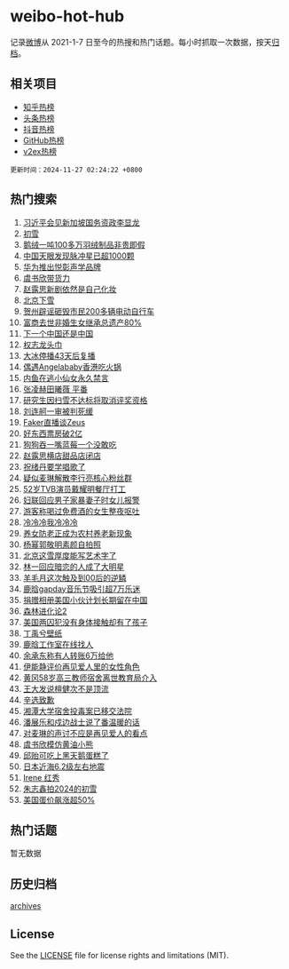 # weibo-hot-hub

记录[微博](https://www.weibo.com)从 2021-1-7 日至今的热搜和热门话题。每小时抓取一次数据，按天[归档](archives)。

## 相关项目

- [知乎热榜](https://github.com/lonnyzhang423/zhihu-hot-hub)
- [头条热榜](https://github.com/lonnyzhang423/toutiao-hot-hub)
- [抖音热榜](https://github.com/lonnyzhang423/douyin-hot-hub)
- [GitHub热榜](https://github.com/lonnyzhang423/github-hot-hub)
- [v2ex热榜](https://github.com/lonnyzhang423/v2ex-hot-hub)


`更新时间：2024-11-27 02:24:22 +0800`

## 热门搜索

1. [习近平会见新加坡国务资政李显龙](https://m.weibo.cn/search?containerid=100103type%3D1%26t%3D10%26q%3D%23%E4%B9%A0%E8%BF%91%E5%B9%B3%E4%BC%9A%E8%A7%81%E6%96%B0%E5%8A%A0%E5%9D%A1%E5%9B%BD%E5%8A%A1%E8%B5%84%E6%94%BF%E6%9D%8E%E6%98%BE%E9%BE%99%23&stream_entry_id=51&isnewpage=1&extparam=seat%3D1%26cate%3D10103%26q%3D%2523%25E4%25B9%25A0%25E8%25BF%2591%25E5%25B9%25B3%25E4%25BC%259A%25E8%25A7%2581%25E6%2596%25B0%25E5%258A%25A0%25E5%259D%25A1%25E5%259B%25BD%25E5%258A%25A1%25E8%25B5%2584%25E6%2594%25BF%25E6%259D%258E%25E6%2598%25BE%25E9%25BE%2599%2523%26dgr%3D0%26filter_type%3Drealtimehot%26stream_entry_id%3D51%26c_type%3D51%26pos%3D0%26display_time%3D1732645461%26pre_seqid%3D17326454612870056558)
1. [初雪](https://m.weibo.cn/search?containerid=100103type%3D1%26t%3D10%26q%3D%E5%88%9D%E9%9B%AA&stream_entry_id=31&isnewpage=1&extparam=seat%3D1%26flag%3D16%26q%3D%25E5%2588%259D%25E9%259B%25AA%26realpos%3D1%26filter_type%3Drealtimehot%26lcate%3D5001%26c_type%3D31%26band_rank%3D1%26cate%3D5001%26pos%3D0%26dgr%3D0%26stream_entry_id%3D31%26display_time%3D1732645461%26pre_seqid%3D17326454612870056558)
1. [鹅绒一吨100多万羽绒制品非贵即假](https://m.weibo.cn/search?containerid=100103type%3D1%26t%3D10%26q%3D%23%E9%B9%85%E7%BB%92%E4%B8%80%E5%90%A8100%E5%A4%9A%E4%B8%87%E7%BE%BD%E7%BB%92%E5%88%B6%E5%93%81%E9%9D%9E%E8%B4%B5%E5%8D%B3%E5%81%87%23&stream_entry_id=31&isnewpage=1&extparam=seat%3D1%26flag%3D0%26q%3D%2523%25E9%25B9%2585%25E7%25BB%2592%25E4%25B8%2580%25E5%2590%25A8100%25E5%25A4%259A%25E4%25B8%2587%25E7%25BE%25BD%25E7%25BB%2592%25E5%2588%25B6%25E5%2593%2581%25E9%259D%259E%25E8%25B4%25B5%25E5%258D%25B3%25E5%2581%2587%2523%26realpos%3D2%26filter_type%3Drealtimehot%26lcate%3D5001%26c_type%3D31%26band_rank%3D2%26cate%3D5001%26pos%3D1%26dgr%3D0%26stream_entry_id%3D31%26display_time%3D1732645461%26pre_seqid%3D17326454612870056558)
1. [中国天眼发现脉冲星已超1000颗](https://m.weibo.cn/search?containerid=100103type%3D1%26t%3D10%26q%3D%23%E4%B8%AD%E5%9B%BD%E5%A4%A9%E7%9C%BC%E5%8F%91%E7%8E%B0%E8%84%89%E5%86%B2%E6%98%9F%E5%B7%B2%E8%B6%851000%E9%A2%97%23&stream_entry_id=31&isnewpage=1&extparam=seat%3D1%26flag%3D0%26q%3D%2523%25E4%25B8%25AD%25E5%259B%25BD%25E5%25A4%25A9%25E7%259C%25BC%25E5%258F%2591%25E7%258E%25B0%25E8%2584%2589%25E5%2586%25B2%25E6%2598%259F%25E5%25B7%25B2%25E8%25B6%25851000%25E9%25A2%2597%2523%26realpos%3D3%26filter_type%3Drealtimehot%26lcate%3D5001%26c_type%3D31%26band_rank%3D3%26cate%3D5001%26pos%3D2%26dgr%3D0%26stream_entry_id%3D31%26display_time%3D1732645461%26pre_seqid%3D17326454612870056558)
1. [华为推出悦彰声学品牌](https://m.weibo.cn/search?containerid=100103type%3D1%26t%3D10%26q%3D%23%E5%8D%8E%E4%B8%BA%E6%8E%A8%E5%87%BA%E6%82%A6%E5%BD%B0%E5%A3%B0%E5%AD%A6%E5%93%81%E7%89%8C%23&stream_entry_id=31&isnewpage=1&extparam=seat%3D1%26q%3D%2523%25E5%258D%258E%25E4%25B8%25BA%25E6%258E%25A8%25E5%2587%25BA%25E6%2582%25A6%25E5%25BD%25B0%25E5%25A3%25B0%25E5%25AD%25A6%25E5%2593%2581%25E7%2589%258C%2523%26filter_type%3Drealtimehot%26lcate%3D5001%26c_type%3D31%26band_rank%3D4%26cate%3D5001%26pos%3D3%26dgr%3D0%26topic_ad%3D1%26stream_entry_id%3D31%26adid%3D266424%26is_ad_pos%3D1%26display_time%3D1732645461%26pre_seqid%3D17326454612870056558)
1. [虞书欣带货力](https://m.weibo.cn/search?containerid=100103type%3D1%26t%3D10%26q%3D%23%E8%99%9E%E4%B9%A6%E6%AC%A3%E5%B8%A6%E8%B4%A7%E5%8A%9B%23&stream_entry_id=31&isnewpage=1&extparam=seat%3D1%26flag%3D0%26q%3D%2523%25E8%2599%259E%25E4%25B9%25A6%25E6%25AC%25A3%25E5%25B8%25A6%25E8%25B4%25A7%25E5%258A%259B%2523%26realpos%3D4%26filter_type%3Drealtimehot%26lcate%3D5001%26c_type%3D31%26band_rank%3D4%26cate%3D5001%26pos%3D4%26dgr%3D0%26stream_entry_id%3D31%26display_time%3D1732645461%26pre_seqid%3D17326454612870056558)
1. [赵露思新剧依然是自己化妆](https://m.weibo.cn/search?containerid=100103type%3D1%26t%3D10%26q%3D%23%E8%B5%B5%E9%9C%B2%E6%80%9D%E6%96%B0%E5%89%A7%E4%BE%9D%E7%84%B6%E6%98%AF%E8%87%AA%E5%B7%B1%E5%8C%96%E5%A6%86%23&stream_entry_id=31&isnewpage=1&extparam=seat%3D1%26flag%3D0%26q%3D%2523%25E8%25B5%25B5%25E9%259C%25B2%25E6%2580%259D%25E6%2596%25B0%25E5%2589%25A7%25E4%25BE%259D%25E7%2584%25B6%25E6%2598%25AF%25E8%2587%25AA%25E5%25B7%25B1%25E5%258C%2596%25E5%25A6%2586%2523%26realpos%3D5%26filter_type%3Drealtimehot%26lcate%3D5001%26c_type%3D31%26band_rank%3D5%26cate%3D5001%26pos%3D5%26dgr%3D0%26stream_entry_id%3D31%26display_time%3D1732645461%26pre_seqid%3D17326454612870056558)
1. [北京下雪](https://m.weibo.cn/search?containerid=100103type%3D1%26t%3D10%26q%3D%E5%8C%97%E4%BA%AC%E4%B8%8B%E9%9B%AA&stream_entry_id=31&isnewpage=1&extparam=seat%3D1%26flag%3D16%26q%3D%25E5%258C%2597%25E4%25BA%25AC%25E4%25B8%258B%25E9%259B%25AA%26realpos%3D6%26filter_type%3Drealtimehot%26lcate%3D5001%26c_type%3D31%26band_rank%3D6%26cate%3D5001%26pos%3D6%26dgr%3D0%26stream_entry_id%3D31%26display_time%3D1732645461%26pre_seqid%3D17326454612870056558)
1. [贺州辟谣砸毁市民200多辆电动自行车](https://m.weibo.cn/search?containerid=100103type%3D1%26t%3D10%26q%3D%23%E8%B4%BA%E5%B7%9E%E8%BE%9F%E8%B0%A3%E7%A0%B8%E6%AF%81%E5%B8%82%E6%B0%91200%E5%A4%9A%E8%BE%86%E7%94%B5%E5%8A%A8%E8%87%AA%E8%A1%8C%E8%BD%A6%23&stream_entry_id=31&isnewpage=1&extparam=seat%3D1%26q%3D%2523%25E8%25B4%25BA%25E5%25B7%259E%25E8%25BE%259F%25E8%25B0%25A3%25E7%25A0%25B8%25E6%25AF%2581%25E5%25B8%2582%25E6%25B0%2591200%25E5%25A4%259A%25E8%25BE%2586%25E7%2594%25B5%25E5%258A%25A8%25E8%2587%25AA%25E8%25A1%258C%25E8%25BD%25A6%2523%26filter_type%3Drealtimehot%26lcate%3D5001%26c_type%3D31%26band_rank%3D7%26cate%3D5001%26pos%3D7%26dgr%3D0%26stream_entry_id%3D31%26adid%3D266265%26is_ad_pos%3D1%26display_time%3D1732645461%26pre_seqid%3D17326454612870056558)
1. [富商去世非婚生女继承总遗产80%](https://m.weibo.cn/search?containerid=100103type%3D1%26t%3D10%26q%3D%23%E5%AF%8C%E5%95%86%E5%8E%BB%E4%B8%96%E9%9D%9E%E5%A9%9A%E7%94%9F%E5%A5%B3%E7%BB%A7%E6%89%BF%E6%80%BB%E9%81%97%E4%BA%A780%25%23&stream_entry_id=31&isnewpage=1&extparam=seat%3D1%26flag%3D0%26q%3D%2523%25E5%25AF%258C%25E5%2595%2586%25E5%258E%25BB%25E4%25B8%2596%25E9%259D%259E%25E5%25A9%259A%25E7%2594%259F%25E5%25A5%25B3%25E7%25BB%25A7%25E6%2589%25BF%25E6%2580%25BB%25E9%2581%2597%25E4%25BA%25A780%2525%2523%26realpos%3D7%26filter_type%3Drealtimehot%26lcate%3D5001%26c_type%3D31%26band_rank%3D7%26cate%3D5001%26pos%3D8%26dgr%3D0%26stream_entry_id%3D31%26display_time%3D1732645461%26pre_seqid%3D17326454612870056558)
1. [下一个中国还是中国](https://m.weibo.cn/search?containerid=100103type%3D1%26t%3D10%26q%3D%23%E4%B8%8B%E4%B8%80%E4%B8%AA%E4%B8%AD%E5%9B%BD%E8%BF%98%E6%98%AF%E4%B8%AD%E5%9B%BD%23&stream_entry_id=31&isnewpage=1&extparam=seat%3D1%26flag%3D1%26q%3D%2523%25E4%25B8%258B%25E4%25B8%2580%25E4%25B8%25AA%25E4%25B8%25AD%25E5%259B%25BD%25E8%25BF%2598%25E6%2598%25AF%25E4%25B8%25AD%25E5%259B%25BD%2523%26realpos%3D8%26filter_type%3Drealtimehot%26lcate%3D5001%26c_type%3D31%26band_rank%3D8%26cate%3D5001%26pos%3D9%26dgr%3D0%26stream_entry_id%3D31%26display_time%3D1732645461%26pre_seqid%3D17326454612870056558)
1. [权志龙头巾](https://m.weibo.cn/search?containerid=100103type%3D1%26t%3D10%26q%3D%E6%9D%83%E5%BF%97%E9%BE%99%E5%A4%B4%E5%B7%BE&stream_entry_id=31&isnewpage=1&extparam=seat%3D1%26flag%3D0%26q%3D%25E6%259D%2583%25E5%25BF%2597%25E9%25BE%2599%25E5%25A4%25B4%25E5%25B7%25BE%26realpos%3D9%26filter_type%3Drealtimehot%26lcate%3D5001%26c_type%3D31%26band_rank%3D9%26cate%3D5001%26pos%3D10%26dgr%3D0%26stream_entry_id%3D31%26display_time%3D1732645461%26pre_seqid%3D17326454612870056558)
1. [大冰停播43天后复播](https://m.weibo.cn/search?containerid=100103type%3D1%26t%3D10%26q%3D%23%E5%A4%A7%E5%86%B0%E5%81%9C%E6%92%AD43%E5%A4%A9%E5%90%8E%E5%A4%8D%E6%92%AD%23&stream_entry_id=31&isnewpage=1&extparam=seat%3D1%26flag%3D0%26q%3D%2523%25E5%25A4%25A7%25E5%2586%25B0%25E5%2581%259C%25E6%2592%25AD43%25E5%25A4%25A9%25E5%2590%258E%25E5%25A4%258D%25E6%2592%25AD%2523%26realpos%3D10%26filter_type%3Drealtimehot%26lcate%3D5001%26c_type%3D31%26band_rank%3D10%26cate%3D5001%26pos%3D11%26dgr%3D0%26stream_entry_id%3D31%26display_time%3D1732645461%26pre_seqid%3D17326454612870056558)
1. [偶遇Angelababy香港吃火锅](https://m.weibo.cn/search?containerid=100103type%3D1%26t%3D10%26q%3D%23%E5%81%B6%E9%81%87Angelababy%E9%A6%99%E6%B8%AF%E5%90%83%E7%81%AB%E9%94%85%23&stream_entry_id=31&isnewpage=1&extparam=seat%3D1%26flag%3D2%26q%3D%2523%25E5%2581%25B6%25E9%2581%2587Angelababy%25E9%25A6%2599%25E6%25B8%25AF%25E5%2590%2583%25E7%2581%25AB%25E9%2594%2585%2523%26realpos%3D11%26filter_type%3Drealtimehot%26lcate%3D5001%26c_type%3D31%26band_rank%3D11%26cate%3D5001%26pos%3D12%26dgr%3D0%26stream_entry_id%3D31%26display_time%3D1732645461%26pre_seqid%3D17326454612870056558)
1. [内鱼在逃小仙女永久禁言](https://m.weibo.cn/search?containerid=100103type%3D1%26t%3D10%26q%3D%23%E5%86%85%E9%B1%BC%E5%9C%A8%E9%80%83%E5%B0%8F%E4%BB%99%E5%A5%B3%E6%B0%B8%E4%B9%85%E7%A6%81%E8%A8%80%23&stream_entry_id=31&isnewpage=1&extparam=seat%3D1%26flag%3D0%26q%3D%2523%25E5%2586%2585%25E9%25B1%25BC%25E5%259C%25A8%25E9%2580%2583%25E5%25B0%258F%25E4%25BB%2599%25E5%25A5%25B3%25E6%25B0%25B8%25E4%25B9%2585%25E7%25A6%2581%25E8%25A8%2580%2523%26realpos%3D12%26filter_type%3Drealtimehot%26lcate%3D5001%26c_type%3D31%26band_rank%3D12%26cate%3D5001%26pos%3D13%26dgr%3D0%26stream_entry_id%3D31%26display_time%3D1732645461%26pre_seqid%3D17326454612870056558)
1. [张凌赫田曦薇 平番](https://m.weibo.cn/search?containerid=100103type%3D1%26t%3D10%26q%3D%E5%BC%A0%E5%87%8C%E8%B5%AB%E7%94%B0%E6%9B%A6%E8%96%87+%E5%B9%B3%E7%95%AA&stream_entry_id=31&isnewpage=1&extparam=seat%3D1%26flag%3D0%26q%3D%25E5%25BC%25A0%25E5%2587%258C%25E8%25B5%25AB%25E7%2594%25B0%25E6%259B%25A6%25E8%2596%2587%2520%25E5%25B9%25B3%25E7%2595%25AA%26realpos%3D13%26filter_type%3Drealtimehot%26lcate%3D5001%26c_type%3D31%26band_rank%3D13%26cate%3D5001%26pos%3D14%26dgr%3D0%26stream_entry_id%3D31%26display_time%3D1732645461%26pre_seqid%3D17326454612870056558)
1. [研究生因扫雪不达标将取消评奖资格](https://m.weibo.cn/search?containerid=100103type%3D1%26t%3D10%26q%3D%23%E7%A0%94%E7%A9%B6%E7%94%9F%E5%9B%A0%E6%89%AB%E9%9B%AA%E4%B8%8D%E8%BE%BE%E6%A0%87%E5%B0%86%E5%8F%96%E6%B6%88%E8%AF%84%E5%A5%96%E8%B5%84%E6%A0%BC%23&stream_entry_id=31&isnewpage=1&extparam=seat%3D1%26flag%3D0%26q%3D%2523%25E7%25A0%2594%25E7%25A9%25B6%25E7%2594%259F%25E5%259B%25A0%25E6%2589%25AB%25E9%259B%25AA%25E4%25B8%258D%25E8%25BE%25BE%25E6%25A0%2587%25E5%25B0%2586%25E5%258F%2596%25E6%25B6%2588%25E8%25AF%2584%25E5%25A5%2596%25E8%25B5%2584%25E6%25A0%25BC%2523%26realpos%3D14%26filter_type%3Drealtimehot%26lcate%3D5001%26c_type%3D31%26band_rank%3D14%26cate%3D5001%26pos%3D15%26dgr%3D0%26stream_entry_id%3D31%26display_time%3D1732645461%26pre_seqid%3D17326454612870056558)
1. [刘连舸一审被判死缓](https://m.weibo.cn/search?containerid=100103type%3D1%26t%3D10%26q%3D%23%E5%88%98%E8%BF%9E%E8%88%B8%E4%B8%80%E5%AE%A1%E8%A2%AB%E5%88%A4%E6%AD%BB%E7%BC%93%23&stream_entry_id=31&isnewpage=1&extparam=seat%3D1%26flag%3D0%26q%3D%2523%25E5%2588%2598%25E8%25BF%259E%25E8%2588%25B8%25E4%25B8%2580%25E5%25AE%25A1%25E8%25A2%25AB%25E5%2588%25A4%25E6%25AD%25BB%25E7%25BC%2593%2523%26realpos%3D15%26filter_type%3Drealtimehot%26lcate%3D5001%26c_type%3D31%26band_rank%3D15%26cate%3D5001%26pos%3D16%26dgr%3D0%26stream_entry_id%3D31%26display_time%3D1732645461%26pre_seqid%3D17326454612870056558)
1. [Faker直播谈Zeus](https://m.weibo.cn/search?containerid=100103type%3D1%26t%3D10%26q%3D%23Faker%E7%9B%B4%E6%92%AD%E8%B0%88Zeus%23&stream_entry_id=31&isnewpage=1&extparam=seat%3D1%26flag%3D0%26q%3D%2523Faker%25E7%259B%25B4%25E6%2592%25AD%25E8%25B0%2588Zeus%2523%26realpos%3D16%26filter_type%3Drealtimehot%26lcate%3D5001%26c_type%3D31%26band_rank%3D16%26cate%3D5001%26pos%3D17%26dgr%3D0%26stream_entry_id%3D31%26display_time%3D1732645461%26pre_seqid%3D17326454612870056558)
1. [好东西票房破2亿](https://m.weibo.cn/search?containerid=100103type%3D1%26t%3D10%26q%3D%23%E5%A5%BD%E4%B8%9C%E8%A5%BF%E7%A5%A8%E6%88%BF%E7%A0%B42%E4%BA%BF%23&stream_entry_id=31&isnewpage=1&extparam=seat%3D1%26flag%3D0%26q%3D%2523%25E5%25A5%25BD%25E4%25B8%259C%25E8%25A5%25BF%25E7%25A5%25A8%25E6%2588%25BF%25E7%25A0%25B42%25E4%25BA%25BF%2523%26realpos%3D17%26filter_type%3Drealtimehot%26lcate%3D5001%26c_type%3D31%26band_rank%3D17%26cate%3D5001%26pos%3D18%26dgr%3D0%26stream_entry_id%3D31%26display_time%3D1732645461%26pre_seqid%3D17326454612870056558)
1. [狗狗吞一嘴蓝莓一个没敢吃](https://m.weibo.cn/search?containerid=100103type%3D1%26t%3D10%26q%3D%23%E7%8B%97%E7%8B%97%E5%90%9E%E4%B8%80%E5%98%B4%E8%93%9D%E8%8E%93%E4%B8%80%E4%B8%AA%E6%B2%A1%E6%95%A2%E5%90%83%23&stream_entry_id=31&isnewpage=1&extparam=seat%3D1%26flag%3D0%26q%3D%2523%25E7%258B%2597%25E7%258B%2597%25E5%2590%259E%25E4%25B8%2580%25E5%2598%25B4%25E8%2593%259D%25E8%258E%2593%25E4%25B8%2580%25E4%25B8%25AA%25E6%25B2%25A1%25E6%2595%25A2%25E5%2590%2583%2523%26realpos%3D18%26filter_type%3Drealtimehot%26lcate%3D5001%26c_type%3D31%26band_rank%3D18%26cate%3D5001%26pos%3D19%26dgr%3D0%26stream_entry_id%3D31%26display_time%3D1732645461%26pre_seqid%3D17326454612870056558)
1. [赵露思横店甜品店闭店](https://m.weibo.cn/search?containerid=100103type%3D1%26t%3D10%26q%3D%23%E8%B5%B5%E9%9C%B2%E6%80%9D%E6%A8%AA%E5%BA%97%E7%94%9C%E5%93%81%E5%BA%97%E9%97%AD%E5%BA%97%23&stream_entry_id=31&isnewpage=1&extparam=seat%3D1%26flag%3D0%26q%3D%2523%25E8%25B5%25B5%25E9%259C%25B2%25E6%2580%259D%25E6%25A8%25AA%25E5%25BA%2597%25E7%2594%259C%25E5%2593%2581%25E5%25BA%2597%25E9%2597%25AD%25E5%25BA%2597%2523%26realpos%3D19%26filter_type%3Drealtimehot%26lcate%3D5001%26c_type%3D31%26band_rank%3D19%26cate%3D5001%26pos%3D20%26dgr%3D0%26stream_entry_id%3D31%26display_time%3D1732645461%26pre_seqid%3D17326454612870056558)
1. [祝绪丹要学唱歌了](https://m.weibo.cn/search?containerid=100103type%3D1%26t%3D10%26q%3D%E7%A5%9D%E7%BB%AA%E4%B8%B9%E8%A6%81%E5%AD%A6%E5%94%B1%E6%AD%8C%E4%BA%86&stream_entry_id=31&isnewpage=1&extparam=seat%3D1%26flag%3D1%26q%3D%25E7%25A5%259D%25E7%25BB%25AA%25E4%25B8%25B9%25E8%25A6%2581%25E5%25AD%25A6%25E5%2594%25B1%25E6%25AD%258C%25E4%25BA%2586%26realpos%3D20%26filter_type%3Drealtimehot%26lcate%3D5001%26c_type%3D31%26band_rank%3D20%26cate%3D5001%26pos%3D21%26dgr%3D0%26stream_entry_id%3D31%26display_time%3D1732645461%26pre_seqid%3D17326454612870056558)
1. [疑似麦琳解散李行亮核心粉丝群](https://m.weibo.cn/search?containerid=100103type%3D1%26t%3D10%26q%3D%23%E7%96%91%E4%BC%BC%E9%BA%A6%E7%90%B3%E8%A7%A3%E6%95%A3%E6%9D%8E%E8%A1%8C%E4%BA%AE%E6%A0%B8%E5%BF%83%E7%B2%89%E4%B8%9D%E7%BE%A4%23&stream_entry_id=31&isnewpage=1&extparam=seat%3D1%26flag%3D1%26q%3D%2523%25E7%2596%2591%25E4%25BC%25BC%25E9%25BA%25A6%25E7%2590%25B3%25E8%25A7%25A3%25E6%2595%25A3%25E6%259D%258E%25E8%25A1%258C%25E4%25BA%25AE%25E6%25A0%25B8%25E5%25BF%2583%25E7%25B2%2589%25E4%25B8%259D%25E7%25BE%25A4%2523%26realpos%3D21%26filter_type%3Drealtimehot%26lcate%3D5001%26c_type%3D31%26band_rank%3D21%26cate%3D5001%26pos%3D22%26dgr%3D0%26stream_entry_id%3D31%26display_time%3D1732645461%26pre_seqid%3D17326454612870056558)
1. [52岁TVB演员戴耀明餐厅打工](https://m.weibo.cn/search?containerid=100103type%3D1%26t%3D10%26q%3D%2352%E5%B2%81TVB%E6%BC%94%E5%91%98%E6%88%B4%E8%80%80%E6%98%8E%E9%A4%90%E5%8E%85%E6%89%93%E5%B7%A5%23&stream_entry_id=31&isnewpage=1&extparam=seat%3D1%26flag%3D0%26q%3D%252352%25E5%25B2%2581TVB%25E6%25BC%2594%25E5%2591%2598%25E6%2588%25B4%25E8%2580%2580%25E6%2598%258E%25E9%25A4%2590%25E5%258E%2585%25E6%2589%2593%25E5%25B7%25A5%2523%26realpos%3D22%26filter_type%3Drealtimehot%26lcate%3D5001%26c_type%3D31%26band_rank%3D22%26cate%3D5001%26pos%3D23%26dgr%3D0%26stream_entry_id%3D31%26display_time%3D1732645461%26pre_seqid%3D17326454612870056558)
1. [妇联回应男子家暴妻子时女儿报警](https://m.weibo.cn/search?containerid=100103type%3D1%26t%3D10%26q%3D%23%E5%A6%87%E8%81%94%E5%9B%9E%E5%BA%94%E7%94%B7%E5%AD%90%E5%AE%B6%E6%9A%B4%E5%A6%BB%E5%AD%90%E6%97%B6%E5%A5%B3%E5%84%BF%E6%8A%A5%E8%AD%A6%23&stream_entry_id=31&isnewpage=1&extparam=seat%3D1%26flag%3D1%26q%3D%2523%25E5%25A6%2587%25E8%2581%2594%25E5%259B%259E%25E5%25BA%2594%25E7%2594%25B7%25E5%25AD%2590%25E5%25AE%25B6%25E6%259A%25B4%25E5%25A6%25BB%25E5%25AD%2590%25E6%2597%25B6%25E5%25A5%25B3%25E5%2584%25BF%25E6%258A%25A5%25E8%25AD%25A6%2523%26realpos%3D23%26filter_type%3Drealtimehot%26lcate%3D5001%26c_type%3D31%26band_rank%3D23%26cate%3D5001%26pos%3D24%26dgr%3D0%26stream_entry_id%3D31%26display_time%3D1732645461%26pre_seqid%3D17326454612870056558)
1. [游客称喝过免费酒的女生整夜呕吐](https://m.weibo.cn/search?containerid=100103type%3D1%26t%3D10%26q%3D%23%E6%B8%B8%E5%AE%A2%E7%A7%B0%E5%96%9D%E8%BF%87%E5%85%8D%E8%B4%B9%E9%85%92%E7%9A%84%E5%A5%B3%E7%94%9F%E6%95%B4%E5%A4%9C%E5%91%95%E5%90%90%23&stream_entry_id=31&isnewpage=1&extparam=seat%3D1%26flag%3D0%26q%3D%2523%25E6%25B8%25B8%25E5%25AE%25A2%25E7%25A7%25B0%25E5%2596%259D%25E8%25BF%2587%25E5%2585%258D%25E8%25B4%25B9%25E9%2585%2592%25E7%259A%2584%25E5%25A5%25B3%25E7%2594%259F%25E6%2595%25B4%25E5%25A4%259C%25E5%2591%2595%25E5%2590%2590%2523%26realpos%3D24%26filter_type%3Drealtimehot%26lcate%3D5001%26c_type%3D31%26band_rank%3D24%26cate%3D5001%26pos%3D25%26dgr%3D0%26stream_entry_id%3D31%26display_time%3D1732645461%26pre_seqid%3D17326454612870056558)
1. [冷冷冷我冷冷冷](https://m.weibo.cn/search?containerid=100103type%3D1%26t%3D10%26q%3D%23%E5%86%B7%E5%86%B7%E5%86%B7%E6%88%91%E5%86%B7%E5%86%B7%E5%86%B7%23&stream_entry_id=31&isnewpage=1&extparam=seat%3D1%26flag%3D0%26q%3D%2523%25E5%2586%25B7%25E5%2586%25B7%25E5%2586%25B7%25E6%2588%2591%25E5%2586%25B7%25E5%2586%25B7%25E5%2586%25B7%2523%26realpos%3D25%26filter_type%3Drealtimehot%26lcate%3D5001%26c_type%3D31%26band_rank%3D25%26cate%3D5001%26pos%3D26%26dgr%3D0%26stream_entry_id%3D31%26display_time%3D1732645461%26pre_seqid%3D17326454612870056558)
1. [养女防老正成为农村养老新现象](https://m.weibo.cn/search?containerid=100103type%3D1%26t%3D10%26q%3D%23%E5%85%BB%E5%A5%B3%E9%98%B2%E8%80%81%E6%AD%A3%E6%88%90%E4%B8%BA%E5%86%9C%E6%9D%91%E5%85%BB%E8%80%81%E6%96%B0%E7%8E%B0%E8%B1%A1%23&stream_entry_id=31&isnewpage=1&extparam=seat%3D1%26flag%3D0%26q%3D%2523%25E5%2585%25BB%25E5%25A5%25B3%25E9%2598%25B2%25E8%2580%2581%25E6%25AD%25A3%25E6%2588%2590%25E4%25B8%25BA%25E5%2586%259C%25E6%259D%2591%25E5%2585%25BB%25E8%2580%2581%25E6%2596%25B0%25E7%258E%25B0%25E8%25B1%25A1%2523%26realpos%3D26%26filter_type%3Drealtimehot%26lcate%3D5001%26c_type%3D31%26band_rank%3D26%26cate%3D5001%26pos%3D27%26dgr%3D0%26stream_entry_id%3D31%26display_time%3D1732645461%26pre_seqid%3D17326454612870056558)
1. [杨幂郭敬明素颜自拍照](https://m.weibo.cn/search?containerid=100103type%3D1%26t%3D10%26q%3D%23%E6%9D%A8%E5%B9%82%E9%83%AD%E6%95%AC%E6%98%8E%E7%B4%A0%E9%A2%9C%E8%87%AA%E6%8B%8D%E7%85%A7%23&stream_entry_id=31&isnewpage=1&extparam=seat%3D1%26flag%3D0%26q%3D%2523%25E6%259D%25A8%25E5%25B9%2582%25E9%2583%25AD%25E6%2595%25AC%25E6%2598%258E%25E7%25B4%25A0%25E9%25A2%259C%25E8%2587%25AA%25E6%258B%258D%25E7%2585%25A7%2523%26realpos%3D27%26filter_type%3Drealtimehot%26lcate%3D5001%26c_type%3D31%26band_rank%3D27%26cate%3D5001%26pos%3D28%26dgr%3D0%26stream_entry_id%3D31%26display_time%3D1732645461%26pre_seqid%3D17326454612870056558)
1. [北京这雪厚度能写艺术字了](https://m.weibo.cn/search?containerid=100103type%3D1%26t%3D10%26q%3D%23%E5%8C%97%E4%BA%AC%E8%BF%99%E9%9B%AA%E5%8E%9A%E5%BA%A6%E8%83%BD%E5%86%99%E8%89%BA%E6%9C%AF%E5%AD%97%E4%BA%86%23&stream_entry_id=31&isnewpage=1&extparam=seat%3D1%26flag%3D0%26q%3D%2523%25E5%258C%2597%25E4%25BA%25AC%25E8%25BF%2599%25E9%259B%25AA%25E5%258E%259A%25E5%25BA%25A6%25E8%2583%25BD%25E5%2586%2599%25E8%2589%25BA%25E6%259C%25AF%25E5%25AD%2597%25E4%25BA%2586%2523%26realpos%3D28%26filter_type%3Drealtimehot%26lcate%3D5001%26c_type%3D31%26band_rank%3D28%26cate%3D5001%26pos%3D29%26dgr%3D0%26stream_entry_id%3D31%26display_time%3D1732645461%26pre_seqid%3D17326454612870056558)
1. [林一回应暗恋的人成了大明星](https://m.weibo.cn/search?containerid=100103type%3D1%26t%3D10%26q%3D%E6%9E%97%E4%B8%80%E5%9B%9E%E5%BA%94%E6%9A%97%E6%81%8B%E7%9A%84%E4%BA%BA%E6%88%90%E4%BA%86%E5%A4%A7%E6%98%8E%E6%98%9F&stream_entry_id=31&isnewpage=1&extparam=seat%3D1%26flag%3D0%26q%3D%25E6%259E%2597%25E4%25B8%2580%25E5%259B%259E%25E5%25BA%2594%25E6%259A%2597%25E6%2581%258B%25E7%259A%2584%25E4%25BA%25BA%25E6%2588%2590%25E4%25BA%2586%25E5%25A4%25A7%25E6%2598%258E%25E6%2598%259F%26realpos%3D29%26filter_type%3Drealtimehot%26lcate%3D5001%26c_type%3D31%26band_rank%3D29%26cate%3D5001%26pos%3D30%26dgr%3D0%26stream_entry_id%3D31%26display_time%3D1732645461%26pre_seqid%3D17326454612870056558)
1. [羊毛月这次触及到00后的逆鳞](https://m.weibo.cn/search?containerid=100103type%3D1%26t%3D10%26q%3D%23%E7%BE%8A%E6%AF%9B%E6%9C%88%E8%BF%99%E6%AC%A1%E8%A7%A6%E5%8F%8A%E5%88%B000%E5%90%8E%E7%9A%84%E9%80%86%E9%B3%9E%23&stream_entry_id=31&isnewpage=1&extparam=seat%3D1%26flag%3D1%26q%3D%2523%25E7%25BE%258A%25E6%25AF%259B%25E6%259C%2588%25E8%25BF%2599%25E6%25AC%25A1%25E8%25A7%25A6%25E5%258F%258A%25E5%2588%25B000%25E5%2590%258E%25E7%259A%2584%25E9%2580%2586%25E9%25B3%259E%2523%26realpos%3D30%26filter_type%3Drealtimehot%26lcate%3D5001%26c_type%3D31%26band_rank%3D30%26cate%3D5001%26pos%3D31%26dgr%3D0%26stream_entry_id%3D31%26display_time%3D1732645461%26pre_seqid%3D17326454612870056558)
1. [鹿晗gapday音乐节吸引超7万乐迷](https://m.weibo.cn/search?containerid=100103type%3D1%26t%3D10%26q%3D%23%E9%B9%BF%E6%99%97gapday%E9%9F%B3%E4%B9%90%E8%8A%82%E5%90%B8%E5%BC%95%E8%B6%857%E4%B8%87%E4%B9%90%E8%BF%B7%23&stream_entry_id=31&isnewpage=1&extparam=seat%3D1%26flag%3D1%26q%3D%2523%25E9%25B9%25BF%25E6%2599%2597gapday%25E9%259F%25B3%25E4%25B9%2590%25E8%258A%2582%25E5%2590%25B8%25E5%25BC%2595%25E8%25B6%25857%25E4%25B8%2587%25E4%25B9%2590%25E8%25BF%25B7%2523%26realpos%3D31%26filter_type%3Drealtimehot%26lcate%3D5001%26c_type%3D31%26band_rank%3D31%26cate%3D5001%26pos%3D32%26dgr%3D0%26stream_entry_id%3D31%26display_time%3D1732645461%26pre_seqid%3D17326454612870056558)
1. [捐赠相册美国小伙计划长期留在中国](https://m.weibo.cn/search?containerid=100103type%3D1%26t%3D10%26q%3D%23%E6%8D%90%E8%B5%A0%E7%9B%B8%E5%86%8C%E7%BE%8E%E5%9B%BD%E5%B0%8F%E4%BC%99%E8%AE%A1%E5%88%92%E9%95%BF%E6%9C%9F%E7%95%99%E5%9C%A8%E4%B8%AD%E5%9B%BD%23&stream_entry_id=31&isnewpage=1&extparam=seat%3D1%26flag%3D0%26q%3D%2523%25E6%258D%2590%25E8%25B5%25A0%25E7%259B%25B8%25E5%2586%258C%25E7%25BE%258E%25E5%259B%25BD%25E5%25B0%258F%25E4%25BC%2599%25E8%25AE%25A1%25E5%2588%2592%25E9%2595%25BF%25E6%259C%259F%25E7%2595%2599%25E5%259C%25A8%25E4%25B8%25AD%25E5%259B%25BD%2523%26realpos%3D32%26filter_type%3Drealtimehot%26lcate%3D5001%26c_type%3D31%26band_rank%3D32%26cate%3D5001%26pos%3D33%26dgr%3D0%26stream_entry_id%3D31%26display_time%3D1732645461%26pre_seqid%3D17326454612870056558)
1. [森林进化论2](https://m.weibo.cn/search?containerid=100103type%3D1%26t%3D10%26q%3D%E6%A3%AE%E6%9E%97%E8%BF%9B%E5%8C%96%E8%AE%BA2&stream_entry_id=31&isnewpage=1&extparam=seat%3D1%26flag%3D1%26q%3D%25E6%25A3%25AE%25E6%259E%2597%25E8%25BF%259B%25E5%258C%2596%25E8%25AE%25BA2%26realpos%3D33%26filter_type%3Drealtimehot%26lcate%3D5001%26c_type%3D31%26band_rank%3D33%26cate%3D5001%26pos%3D34%26dgr%3D0%26stream_entry_id%3D31%26display_time%3D1732645461%26pre_seqid%3D17326454612870056558)
1. [美国两囚犯没有身体接触却有了孩子](https://m.weibo.cn/search?containerid=100103type%3D1%26t%3D10%26q%3D%23%E7%BE%8E%E5%9B%BD%E4%B8%A4%E5%9B%9A%E7%8A%AF%E6%B2%A1%E6%9C%89%E8%BA%AB%E4%BD%93%E6%8E%A5%E8%A7%A6%E5%8D%B4%E6%9C%89%E4%BA%86%E5%AD%A9%E5%AD%90%23&stream_entry_id=31&isnewpage=1&extparam=seat%3D1%26flag%3D0%26q%3D%2523%25E7%25BE%258E%25E5%259B%25BD%25E4%25B8%25A4%25E5%259B%259A%25E7%258A%25AF%25E6%25B2%25A1%25E6%259C%2589%25E8%25BA%25AB%25E4%25BD%2593%25E6%258E%25A5%25E8%25A7%25A6%25E5%258D%25B4%25E6%259C%2589%25E4%25BA%2586%25E5%25AD%25A9%25E5%25AD%2590%2523%26realpos%3D34%26filter_type%3Drealtimehot%26lcate%3D5001%26c_type%3D31%26band_rank%3D34%26cate%3D5001%26pos%3D35%26dgr%3D0%26stream_entry_id%3D31%26display_time%3D1732645461%26pre_seqid%3D17326454612870056558)
1. [丁禹兮壁纸](https://m.weibo.cn/search?containerid=100103type%3D1%26t%3D10%26q%3D%E4%B8%81%E7%A6%B9%E5%85%AE%E5%A3%81%E7%BA%B8&stream_entry_id=31&isnewpage=1&extparam=seat%3D1%26flag%3D0%26q%3D%25E4%25B8%2581%25E7%25A6%25B9%25E5%2585%25AE%25E5%25A3%2581%25E7%25BA%25B8%26realpos%3D35%26filter_type%3Drealtimehot%26lcate%3D5001%26c_type%3D31%26band_rank%3D35%26cate%3D5001%26pos%3D36%26dgr%3D0%26stream_entry_id%3D31%26display_time%3D1732645461%26pre_seqid%3D17326454612870056558)
1. [鹿晗工作室在线找人](https://m.weibo.cn/search?containerid=100103type%3D1%26t%3D10%26q%3D%23%E9%B9%BF%E6%99%97%E5%B7%A5%E4%BD%9C%E5%AE%A4%E5%9C%A8%E7%BA%BF%E6%89%BE%E4%BA%BA%23&stream_entry_id=31&isnewpage=1&extparam=seat%3D1%26flag%3D0%26q%3D%2523%25E9%25B9%25BF%25E6%2599%2597%25E5%25B7%25A5%25E4%25BD%259C%25E5%25AE%25A4%25E5%259C%25A8%25E7%25BA%25BF%25E6%2589%25BE%25E4%25BA%25BA%2523%26realpos%3D36%26filter_type%3Drealtimehot%26lcate%3D5001%26c_type%3D31%26band_rank%3D36%26cate%3D5001%26pos%3D37%26dgr%3D0%26stream_entry_id%3D31%26display_time%3D1732645461%26pre_seqid%3D17326454612870056558)
1. [余承东称有人转账6万给他](https://m.weibo.cn/search?containerid=100103type%3D1%26t%3D10%26q%3D%23%E4%BD%99%E6%89%BF%E4%B8%9C%E7%A7%B0%E6%9C%89%E4%BA%BA%E8%BD%AC%E8%B4%A66%E4%B8%87%E7%BB%99%E4%BB%96%23&stream_entry_id=31&isnewpage=1&extparam=seat%3D1%26flag%3D0%26q%3D%2523%25E4%25BD%2599%25E6%2589%25BF%25E4%25B8%259C%25E7%25A7%25B0%25E6%259C%2589%25E4%25BA%25BA%25E8%25BD%25AC%25E8%25B4%25A66%25E4%25B8%2587%25E7%25BB%2599%25E4%25BB%2596%2523%26realpos%3D37%26filter_type%3Drealtimehot%26lcate%3D5001%26c_type%3D31%26band_rank%3D37%26cate%3D5001%26pos%3D38%26dgr%3D0%26stream_entry_id%3D31%26display_time%3D1732645461%26pre_seqid%3D17326454612870056558)
1. [伊能静评价再见爱人里的女性角色](https://m.weibo.cn/search?containerid=100103type%3D1%26t%3D10%26q%3D%E4%BC%8A%E8%83%BD%E9%9D%99%E8%AF%84%E4%BB%B7%E5%86%8D%E8%A7%81%E7%88%B1%E4%BA%BA%E9%87%8C%E7%9A%84%E5%A5%B3%E6%80%A7%E8%A7%92%E8%89%B2&stream_entry_id=31&isnewpage=1&extparam=seat%3D1%26flag%3D0%26q%3D%25E4%25BC%258A%25E8%2583%25BD%25E9%259D%2599%25E8%25AF%2584%25E4%25BB%25B7%25E5%2586%258D%25E8%25A7%2581%25E7%2588%25B1%25E4%25BA%25BA%25E9%2587%258C%25E7%259A%2584%25E5%25A5%25B3%25E6%2580%25A7%25E8%25A7%2592%25E8%2589%25B2%26realpos%3D38%26filter_type%3Drealtimehot%26lcate%3D5001%26c_type%3D31%26band_rank%3D38%26cate%3D5001%26pos%3D39%26dgr%3D0%26stream_entry_id%3D31%26display_time%3D1732645461%26pre_seqid%3D17326454612870056558)
1. [黄冈58岁高三教师宿舍离世教育局介入](https://m.weibo.cn/search?containerid=100103type%3D1%26t%3D10%26q%3D%23%E9%BB%84%E5%86%8858%E5%B2%81%E9%AB%98%E4%B8%89%E6%95%99%E5%B8%88%E5%AE%BF%E8%88%8D%E7%A6%BB%E4%B8%96%E6%95%99%E8%82%B2%E5%B1%80%E4%BB%8B%E5%85%A5%23&stream_entry_id=31&isnewpage=1&extparam=seat%3D1%26flag%3D0%26q%3D%2523%25E9%25BB%2584%25E5%2586%258858%25E5%25B2%2581%25E9%25AB%2598%25E4%25B8%2589%25E6%2595%2599%25E5%25B8%2588%25E5%25AE%25BF%25E8%2588%258D%25E7%25A6%25BB%25E4%25B8%2596%25E6%2595%2599%25E8%2582%25B2%25E5%25B1%2580%25E4%25BB%258B%25E5%2585%25A5%2523%26realpos%3D39%26filter_type%3Drealtimehot%26lcate%3D5001%26c_type%3D31%26band_rank%3D39%26cate%3D5001%26pos%3D40%26dgr%3D0%26stream_entry_id%3D31%26display_time%3D1732645461%26pre_seqid%3D17326454612870056558)
1. [王大发说檀健次不是顶流](https://m.weibo.cn/search?containerid=100103type%3D1%26t%3D10%26q%3D%23%E7%8E%8B%E5%A4%A7%E5%8F%91%E8%AF%B4%E6%AA%80%E5%81%A5%E6%AC%A1%E4%B8%8D%E6%98%AF%E9%A1%B6%E6%B5%81%23&stream_entry_id=31&isnewpage=1&extparam=seat%3D1%26flag%3D0%26q%3D%2523%25E7%258E%258B%25E5%25A4%25A7%25E5%258F%2591%25E8%25AF%25B4%25E6%25AA%2580%25E5%2581%25A5%25E6%25AC%25A1%25E4%25B8%258D%25E6%2598%25AF%25E9%25A1%25B6%25E6%25B5%2581%2523%26realpos%3D40%26filter_type%3Drealtimehot%26lcate%3D5001%26c_type%3D31%26band_rank%3D40%26cate%3D5001%26pos%3D41%26dgr%3D0%26stream_entry_id%3D31%26display_time%3D1732645461%26pre_seqid%3D17326454612870056558)
1. [辛选致歉](https://m.weibo.cn/search?containerid=100103type%3D1%26t%3D10%26q%3D%23%E8%BE%9B%E9%80%89%E8%87%B4%E6%AD%89%23&stream_entry_id=31&isnewpage=1&extparam=seat%3D1%26flag%3D0%26q%3D%2523%25E8%25BE%259B%25E9%2580%2589%25E8%2587%25B4%25E6%25AD%2589%2523%26realpos%3D41%26filter_type%3Drealtimehot%26lcate%3D5001%26c_type%3D31%26band_rank%3D41%26cate%3D5001%26pos%3D42%26dgr%3D0%26stream_entry_id%3D31%26display_time%3D1732645461%26pre_seqid%3D17326454612870056558)
1. [湘潭大学宿舍投毒案已移交法院](https://m.weibo.cn/search?containerid=100103type%3D1%26t%3D10%26q%3D%23%E6%B9%98%E6%BD%AD%E5%A4%A7%E5%AD%A6%E5%AE%BF%E8%88%8D%E6%8A%95%E6%AF%92%E6%A1%88%E5%B7%B2%E7%A7%BB%E4%BA%A4%E6%B3%95%E9%99%A2%23&stream_entry_id=31&isnewpage=1&extparam=seat%3D1%26flag%3D0%26q%3D%2523%25E6%25B9%2598%25E6%25BD%25AD%25E5%25A4%25A7%25E5%25AD%25A6%25E5%25AE%25BF%25E8%2588%258D%25E6%258A%2595%25E6%25AF%2592%25E6%25A1%2588%25E5%25B7%25B2%25E7%25A7%25BB%25E4%25BA%25A4%25E6%25B3%2595%25E9%2599%25A2%2523%26realpos%3D42%26filter_type%3Drealtimehot%26lcate%3D5001%26c_type%3D31%26band_rank%3D42%26cate%3D5001%26pos%3D43%26dgr%3D0%26stream_entry_id%3D31%26display_time%3D1732645461%26pre_seqid%3D17326454612870056558)
1. [潘展乐和戍边战士说了番温暖的话](https://m.weibo.cn/search?containerid=100103type%3D1%26t%3D10%26q%3D%23%E6%BD%98%E5%B1%95%E4%B9%90%E5%92%8C%E6%88%8D%E8%BE%B9%E6%88%98%E5%A3%AB%E8%AF%B4%E4%BA%86%E7%95%AA%E6%B8%A9%E6%9A%96%E7%9A%84%E8%AF%9D%23&stream_entry_id=31&isnewpage=1&extparam=seat%3D1%26flag%3D1%26q%3D%2523%25E6%25BD%2598%25E5%25B1%2595%25E4%25B9%2590%25E5%2592%258C%25E6%2588%258D%25E8%25BE%25B9%25E6%2588%2598%25E5%25A3%25AB%25E8%25AF%25B4%25E4%25BA%2586%25E7%2595%25AA%25E6%25B8%25A9%25E6%259A%2596%25E7%259A%2584%25E8%25AF%259D%2523%26realpos%3D43%26filter_type%3Drealtimehot%26lcate%3D5001%26c_type%3D31%26band_rank%3D43%26cate%3D5001%26pos%3D44%26dgr%3D0%26stream_entry_id%3D31%26display_time%3D1732645461%26pre_seqid%3D17326454612870056558)
1. [对麦琳的声讨不应是再见爱人的看点](https://m.weibo.cn/search?containerid=100103type%3D1%26t%3D10%26q%3D%23%E5%AF%B9%E9%BA%A6%E7%90%B3%E7%9A%84%E5%A3%B0%E8%AE%A8%E4%B8%8D%E5%BA%94%E6%98%AF%E5%86%8D%E8%A7%81%E7%88%B1%E4%BA%BA%E7%9A%84%E7%9C%8B%E7%82%B9%23&stream_entry_id=31&isnewpage=1&extparam=seat%3D1%26flag%3D0%26q%3D%2523%25E5%25AF%25B9%25E9%25BA%25A6%25E7%2590%25B3%25E7%259A%2584%25E5%25A3%25B0%25E8%25AE%25A8%25E4%25B8%258D%25E5%25BA%2594%25E6%2598%25AF%25E5%2586%258D%25E8%25A7%2581%25E7%2588%25B1%25E4%25BA%25BA%25E7%259A%2584%25E7%259C%258B%25E7%2582%25B9%2523%26realpos%3D44%26filter_type%3Drealtimehot%26lcate%3D5001%26c_type%3D31%26band_rank%3D44%26cate%3D5001%26pos%3D45%26dgr%3D0%26stream_entry_id%3D31%26display_time%3D1732645461%26pre_seqid%3D17326454612870056558)
1. [虞书欣模仿黄油小熊](https://m.weibo.cn/search?containerid=100103type%3D1%26t%3D10%26q%3D%23%E8%99%9E%E4%B9%A6%E6%AC%A3%E6%A8%A1%E4%BB%BF%E9%BB%84%E6%B2%B9%E5%B0%8F%E7%86%8A%23&stream_entry_id=31&isnewpage=1&extparam=seat%3D1%26flag%3D1%26q%3D%2523%25E8%2599%259E%25E4%25B9%25A6%25E6%25AC%25A3%25E6%25A8%25A1%25E4%25BB%25BF%25E9%25BB%2584%25E6%25B2%25B9%25E5%25B0%258F%25E7%2586%258A%2523%26realpos%3D45%26filter_type%3Drealtimehot%26lcate%3D5001%26c_type%3D31%26band_rank%3D45%26cate%3D5001%26pos%3D46%26dgr%3D0%26stream_entry_id%3D31%26display_time%3D1732645461%26pre_seqid%3D17326454612870056558)
1. [邱贻可吃上黑天鹅蛋糕了](https://m.weibo.cn/search?containerid=100103type%3D1%26t%3D10%26q%3D%E9%82%B1%E8%B4%BB%E5%8F%AF%E5%90%83%E4%B8%8A%E9%BB%91%E5%A4%A9%E9%B9%85%E8%9B%8B%E7%B3%95%E4%BA%86&stream_entry_id=31&isnewpage=1&extparam=seat%3D1%26flag%3D0%26q%3D%25E9%2582%25B1%25E8%25B4%25BB%25E5%258F%25AF%25E5%2590%2583%25E4%25B8%258A%25E9%25BB%2591%25E5%25A4%25A9%25E9%25B9%2585%25E8%259B%258B%25E7%25B3%2595%25E4%25BA%2586%26realpos%3D46%26filter_type%3Drealtimehot%26lcate%3D5001%26c_type%3D31%26band_rank%3D46%26cate%3D5001%26pos%3D47%26dgr%3D0%26stream_entry_id%3D31%26display_time%3D1732645461%26pre_seqid%3D17326454612870056558)
1. [日本近海6.2级左右地震](https://m.weibo.cn/search?containerid=100103type%3D1%26t%3D10%26q%3D%23%E6%97%A5%E6%9C%AC%E8%BF%91%E6%B5%B76.2%E7%BA%A7%E5%B7%A6%E5%8F%B3%E5%9C%B0%E9%9C%87%23&stream_entry_id=31&isnewpage=1&extparam=seat%3D1%26flag%3D0%26q%3D%2523%25E6%2597%25A5%25E6%259C%25AC%25E8%25BF%2591%25E6%25B5%25B76.2%25E7%25BA%25A7%25E5%25B7%25A6%25E5%258F%25B3%25E5%259C%25B0%25E9%259C%2587%2523%26realpos%3D47%26filter_type%3Drealtimehot%26lcate%3D5001%26c_type%3D31%26band_rank%3D47%26cate%3D5001%26pos%3D48%26dgr%3D0%26stream_entry_id%3D31%26display_time%3D1732645461%26pre_seqid%3D17326454612870056558)
1. [Irene 红秀](https://m.weibo.cn/search?containerid=100103type%3D1%26t%3D10%26q%3DIrene+%E7%BA%A2%E7%A7%80&stream_entry_id=31&isnewpage=1&extparam=seat%3D1%26flag%3D0%26q%3DIrene%2520%25E7%25BA%25A2%25E7%25A7%2580%26realpos%3D48%26filter_type%3Drealtimehot%26lcate%3D5001%26c_type%3D31%26band_rank%3D48%26cate%3D5001%26pos%3D49%26dgr%3D0%26stream_entry_id%3D31%26display_time%3D1732645461%26pre_seqid%3D17326454612870056558)
1. [朱志鑫拍2024的初雪](https://m.weibo.cn/search?containerid=100103type%3D1%26t%3D10%26q%3D%23%E6%9C%B1%E5%BF%97%E9%91%AB%E6%8B%8D2024%E7%9A%84%E5%88%9D%E9%9B%AA%23&stream_entry_id=31&isnewpage=1&extparam=seat%3D1%26flag%3D0%26q%3D%2523%25E6%259C%25B1%25E5%25BF%2597%25E9%2591%25AB%25E6%258B%258D2024%25E7%259A%2584%25E5%2588%259D%25E9%259B%25AA%2523%26realpos%3D49%26filter_type%3Drealtimehot%26lcate%3D5001%26c_type%3D31%26band_rank%3D49%26cate%3D5001%26pos%3D50%26dgr%3D0%26stream_entry_id%3D31%26display_time%3D1732645461%26pre_seqid%3D17326454612870056558)
1. [美国蛋价飙涨超50%](https://m.weibo.cn/search?containerid=100103type%3D1%26t%3D10%26q%3D%23%E7%BE%8E%E5%9B%BD%E8%9B%8B%E4%BB%B7%E9%A3%99%E6%B6%A8%E8%B6%8550%25%23&stream_entry_id=31&isnewpage=1&extparam=seat%3D1%26flag%3D0%26q%3D%2523%25E7%25BE%258E%25E5%259B%25BD%25E8%259B%258B%25E4%25BB%25B7%25E9%25A3%2599%25E6%25B6%25A8%25E8%25B6%258550%2525%2523%26realpos%3D50%26filter_type%3Drealtimehot%26lcate%3D5001%26c_type%3D31%26band_rank%3D50%26cate%3D5001%26pos%3D51%26dgr%3D0%26stream_entry_id%3D31%26display_time%3D1732645461%26pre_seqid%3D17326454612870056558)

## 热门话题

暂无数据

## 历史归档

[archives](archives)

## License

See the [LICENSE](LICENSE) file for license rights and limitations (MIT).
